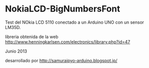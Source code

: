NokiaLCD-BigNumbersFont
=======================

Test del NOkia LCD 5110 conectado a un Arduino UNO con un sensor LM35D.

libreria obtenida de la web http://www.henningkarlsen.com/electronics/library.php?id=47

Junio 2013

desarrollado por http://samuraipyo-arduino.blogspot.jp/

